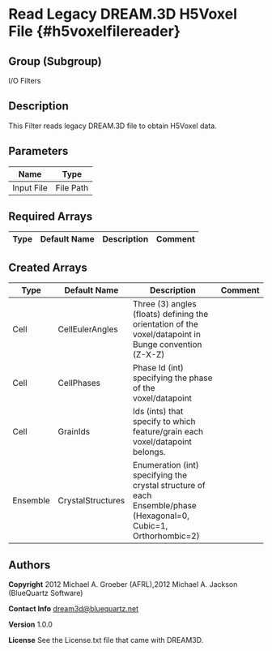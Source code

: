 Read Legacy DREAM.3D H5Voxel File {#h5voxelfilereader}
======

## Group (Subgroup) ##
I/O Filters


## Description ##
This Filter reads legacy DREAM.3D file to obtain H5Voxel data.

## Parameters ## 
| Name | Type |
|------|------|
| Input File | File Path |

## Required Arrays ##

| Type | Default Name | Description | Comment |
|------|--------------|-------------|---------|

## Created Arrays ##

| Type | Default Name | Description | Comment |
|------|--------------|-------------|---------|
| Cell | CellEulerAngles | Three (3) angles (floats) defining the orientation of the voxel/datapoint in Bunge convention (Z-X-Z) |  |
| Cell | CellPhases | Phase Id (int) specifying the phase of the voxel/datapoint |  |
| Cell | GrainIds | Ids (ints) that specify to which feature/grain each voxel/datapoint belongs. |  |
| Ensemble | CrystalStructures | Enumeration (int) specifying the crystal structure of each Ensemble/phase (Hexagonal=0, Cubic=1, Orthorhombic=2) |  |

## Authors ##

**Copyright** 2012 Michael A. Groeber (AFRL),2012 Michael A. Jackson (BlueQuartz Software)

**Contact Info** dream3d@bluequartz.net

**Version** 1.0.0

**License**  See the License.txt file that came with DREAM3D.



